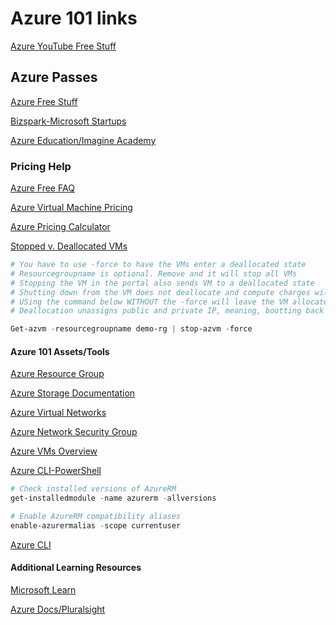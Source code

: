 # Azure 101 links

[Azure YouTube Free Stuff](https://www.youtube.com/watch?v=UI6pxZvJEkM&t=6s)

## Azure Passes

[Azure Free Stuff](https://azure.microsoft.com/en-us/free/)

[Bizspark-Microsoft Startups](https://startups.microsoft.com/en-us/)

[Azure Education/Imagine Academy](https://azureforeducation.microsoft.com/en-us)

### Pricing Help
[Azure Free FAQ](https://azure.microsoft.com/en-us/free/free-account-faq/)

[Azure Virtual Machine Pricing](https://azure.microsoft.com/en-us/pricing/details/virtual-machines/windows/)

[Azure Pricing Calculator](https://azure.microsoft.com/en-us/pricing/calculator/)

[Stopped v. Deallocated VMs](https://blogs.technet.microsoft.com/gbanin/2015/04/22/difference-between-the-states-of-azure-virtual-machines-stopped-and-stopped-deallocated/)

```powershell
# You have to use -force to have the VMs enter a deallocated state
# Resourcegroupname is optional. Remove and it will stop all VMs
# Stopping the VM in the portal also sends VM to a deallocated state
# Shutting down from the VM does not deallocate and compute charges will continue
# USing the command below WITHOUT the -force will leave the VM allocated.
# Deallocation unassigns public and private IP, meaning, bootting back up will change the IP assignments.

Get-azvm -resourcegroupname demo-rg | stop-azvm -force
```

#### Azure 101 Assets/Tools

[Azure Resource Group](https://docs.microsoft.com/en-us/azure/azure-resource-manager/resource-group-overview#resource-groups)

[Azure Storage Documentation](https://docs.microsoft.com/en-us/azure/storage/)

[Azure Virtual Networks](https://docs.microsoft.com/en-us/azure/virtual-network/virtual-networks-overview)

[Azure Network Security Group](https://docs.microsoft.com/en-us/azure/virtual-network/security-overview#network-security-groups)

[Azure VMs Overview](https://docs.microsoft.com/en-us/azure/virtual-machines/windows/overview)

[Azure CLI-PowerShell](https://docs.microsoft.com/en-us/powershell/azure/overview?view=azps-1.2.0)

```powershell
# Check installed versions of AzureRM
get-installedmodule -name azurerm -allversions

# Enable AzureRM compatibility aliases
enable-azurermalias -scope currentuser
```
[Azure CLI](https://docs.microsoft.com/en-us/cli/azure/?view=azure-cli-latest)

#### Additional Learning Resources

[Microsoft Learn](httpss://www.microsoft.com/learn)

[Azure Docs/Pluralsight](https://docs.microsoft.com/)
